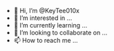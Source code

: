 - 👋 Hi, I’m @KeyTee010x
- 👀 I’m interested in ...
- 🌱 I’m currently learning ...
- 💞️ I’m looking to collaborate on ...
- 📫 How to reach me ...

<!---
KeyTee010x/KeyTee010x is a ✨ special ✨ repository because its `README.md` (this file) appears on your GitHub profile.
You can click the Preview link to take a look at your changes.
--->
